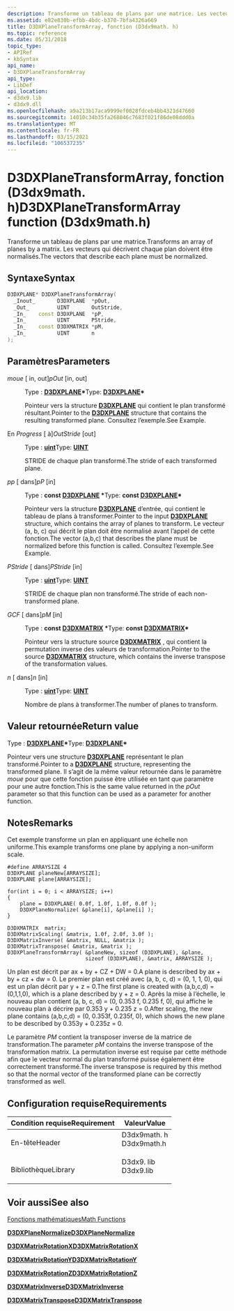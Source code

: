```yaml
---
description: Transforme un tableau de plans par une matrice. Les vecteurs qui décrivent chaque plan doivent être normalisés.
ms.assetid: e82e830b-efbb-4bdc-b370-7bfa4326a669
title: D3DXPlaneTransformArray, fonction (D3dx9math. h)
ms.topic: reference
ms.date: 05/31/2018
topic_type:
- APIRef
- kbSyntax
api_name:
- D3DXPlaneTransformArray
api_type:
- LibDef
api_location:
- d3dx9.lib
- d3dx9.dll
ms.openlocfilehash: a9a213b17aca9999ef0028fdceb4bb4321d47660
ms.sourcegitcommit: 14010c34b35fa268046c7683f021f86de08ddd0a
ms.translationtype: MT
ms.contentlocale: fr-FR
ms.lasthandoff: 03/15/2021
ms.locfileid: "106537235"
---
```

# <a name="d3dxplanetransformarray-function-d3dx9mathh"></a><span data-ttu-id="3dbfa-104">D3DXPlaneTransformArray, fonction (D3dx9math. h)</span><span class="sxs-lookup"><span data-stu-id="3dbfa-104">D3DXPlaneTransformArray function (D3dx9math.h)</span></span>

<span data-ttu-id="3dbfa-105">Transforme un tableau de plans par une matrice.</span><span class="sxs-lookup"><span data-stu-id="3dbfa-105">Transforms an array of planes by a matrix.</span></span> <span data-ttu-id="3dbfa-106">Les vecteurs qui décrivent chaque plan doivent être normalisés.</span><span class="sxs-lookup"><span data-stu-id="3dbfa-106">The vectors that describe each plane must be normalized.</span></span>

## <a name="syntax"></a><span data-ttu-id="3dbfa-107">Syntaxe</span><span class="sxs-lookup"><span data-stu-id="3dbfa-107">Syntax</span></span>


```C++
D3DXPLANE* D3DXPlaneTransformArray(
  _Inout_       D3DXPLANE  *pOut,
  _Out_         UINT       OutStride,
  _In_    const D3DXPLANE  *pP,
  _In_          UINT       PStride,
  _In_    const D3DXMATRIX *pM,
  _In_          UINT       n
);
```



## <a name="parameters"></a><span data-ttu-id="3dbfa-108">Paramètres</span><span class="sxs-lookup"><span data-stu-id="3dbfa-108">Parameters</span></span>

<dl> <dt>

<span data-ttu-id="3dbfa-109">*moue* \[ in, out\]</span><span class="sxs-lookup"><span data-stu-id="3dbfa-109">*pOut* \[in, out\]</span></span>
</dt> <dd>

<span data-ttu-id="3dbfa-110">Type : **[ **D3DXPLANE**](d3dxplane.md)\***</span><span class="sxs-lookup"><span data-stu-id="3dbfa-110">Type: **[**D3DXPLANE**](d3dxplane.md)\***</span></span>

<span data-ttu-id="3dbfa-111">Pointeur vers la structure [**D3DXPLANE**](d3dxplane.md) qui contient le plan transformé résultant.</span><span class="sxs-lookup"><span data-stu-id="3dbfa-111">Pointer to the [**D3DXPLANE**](d3dxplane.md) structure that contains the resulting transformed plane.</span></span> <span data-ttu-id="3dbfa-112">Consultez l’exemple.</span><span class="sxs-lookup"><span data-stu-id="3dbfa-112">See Example.</span></span>

</dd> <dt>

<span data-ttu-id="3dbfa-113">En *Progress* \[ à\]</span><span class="sxs-lookup"><span data-stu-id="3dbfa-113">*OutStride* \[out\]</span></span>
</dt> <dd>

<span data-ttu-id="3dbfa-114">Type : **[ **uint**](../winprog/windows-data-types.md)**</span><span class="sxs-lookup"><span data-stu-id="3dbfa-114">Type: **[**UINT**](../winprog/windows-data-types.md)**</span></span>

<span data-ttu-id="3dbfa-115">STRIDE de chaque plan transformé.</span><span class="sxs-lookup"><span data-stu-id="3dbfa-115">The stride of each transformed plane.</span></span>

</dd> <dt>

<span data-ttu-id="3dbfa-116">*pp* \[ dans\]</span><span class="sxs-lookup"><span data-stu-id="3dbfa-116">*pP* \[in\]</span></span>
</dt> <dd>

<span data-ttu-id="3dbfa-117">Type : **const [**D3DXPLANE**](d3dxplane.md) \***</span><span class="sxs-lookup"><span data-stu-id="3dbfa-117">Type: **const [**D3DXPLANE**](d3dxplane.md)\***</span></span>

<span data-ttu-id="3dbfa-118">Pointeur vers la structure [**D3DXPLANE**](d3dxplane.md) d’entrée, qui contient le tableau de plans à transformer.</span><span class="sxs-lookup"><span data-stu-id="3dbfa-118">Pointer to the input [**D3DXPLANE**](d3dxplane.md) structure, which contains the array of planes to transform.</span></span> <span data-ttu-id="3dbfa-119">Le vecteur (a, b, c) qui décrit le plan doit être normalisé avant l’appel de cette fonction.</span><span class="sxs-lookup"><span data-stu-id="3dbfa-119">The vector (a,b,c) that describes the plane must be normalized before this function is called.</span></span> <span data-ttu-id="3dbfa-120">Consultez l’exemple.</span><span class="sxs-lookup"><span data-stu-id="3dbfa-120">See Example.</span></span>

</dd> <dt>

<span data-ttu-id="3dbfa-121">*PStride* \[ dans\]</span><span class="sxs-lookup"><span data-stu-id="3dbfa-121">*PStride* \[in\]</span></span>
</dt> <dd>

<span data-ttu-id="3dbfa-122">Type : **[ **uint**](../winprog/windows-data-types.md)**</span><span class="sxs-lookup"><span data-stu-id="3dbfa-122">Type: **[**UINT**](../winprog/windows-data-types.md)**</span></span>

<span data-ttu-id="3dbfa-123">STRIDE de chaque plan non transformé.</span><span class="sxs-lookup"><span data-stu-id="3dbfa-123">The stride of each non-transformed plane.</span></span>

</dd> <dt>

<span data-ttu-id="3dbfa-124">*GCF* \[ dans\]</span><span class="sxs-lookup"><span data-stu-id="3dbfa-124">*pM* \[in\]</span></span>
</dt> <dd>

<span data-ttu-id="3dbfa-125">Type : **const [**D3DXMATRIX**](d3dxmatrix.md) \***</span><span class="sxs-lookup"><span data-stu-id="3dbfa-125">Type: **const [**D3DXMATRIX**](d3dxmatrix.md)\***</span></span>

<span data-ttu-id="3dbfa-126">Pointeur vers la structure source [**D3DXMATRIX**](d3dxmatrix.md) , qui contient la permutation inverse des valeurs de transformation.</span><span class="sxs-lookup"><span data-stu-id="3dbfa-126">Pointer to the source [**D3DXMATRIX**](d3dxmatrix.md) structure, which contains the inverse transpose of the transformation values.</span></span>

</dd> <dt>

<span data-ttu-id="3dbfa-127">*n* \[ dans\]</span><span class="sxs-lookup"><span data-stu-id="3dbfa-127">*n* \[in\]</span></span>
</dt> <dd>

<span data-ttu-id="3dbfa-128">Type : **[ **uint**](../winprog/windows-data-types.md)**</span><span class="sxs-lookup"><span data-stu-id="3dbfa-128">Type: **[**UINT**](../winprog/windows-data-types.md)**</span></span>

<span data-ttu-id="3dbfa-129">Nombre de plans à transformer.</span><span class="sxs-lookup"><span data-stu-id="3dbfa-129">The number of planes to transform.</span></span>

</dd> </dl>

## <a name="return-value"></a><span data-ttu-id="3dbfa-130">Valeur retournée</span><span class="sxs-lookup"><span data-stu-id="3dbfa-130">Return value</span></span>

<span data-ttu-id="3dbfa-131">Type : **[ **D3DXPLANE**](d3dxplane.md)\***</span><span class="sxs-lookup"><span data-stu-id="3dbfa-131">Type: **[**D3DXPLANE**](d3dxplane.md)\***</span></span>

<span data-ttu-id="3dbfa-132">Pointeur vers une structure [**D3DXPLANE**](d3dxplane.md) représentant le plan transformé.</span><span class="sxs-lookup"><span data-stu-id="3dbfa-132">Pointer to a [**D3DXPLANE**](d3dxplane.md) structure, representing the transformed plane.</span></span> <span data-ttu-id="3dbfa-133">Il s’agit de la même valeur retournée dans le paramètre *moue* pour que cette fonction puisse être utilisée en tant que paramètre pour une autre fonction.</span><span class="sxs-lookup"><span data-stu-id="3dbfa-133">This is the same value returned in the *pOut* parameter so that this function can be used as a parameter for another function.</span></span>

## <a name="remarks"></a><span data-ttu-id="3dbfa-134">Notes</span><span class="sxs-lookup"><span data-stu-id="3dbfa-134">Remarks</span></span>

<span data-ttu-id="3dbfa-135">Cet exemple transforme un plan en appliquant une échelle non uniforme.</span><span class="sxs-lookup"><span data-stu-id="3dbfa-135">This example transforms one plane by applying a non-uniform scale.</span></span>


```
#define ARRAYSIZE 4
D3DXPLANE planeNew[ARRAYSIZE];
D3DXPLANE plane[ARRAYSIZE];

for(int i = 0; i < ARRAYSIZE; i++)
{
    plane = D3DXPLANE( 0.0f, 1.0f, 1.0f, 0.0f );
    D3DXPlaneNormalize( &plane[i], &plane[i] );
}

D3DXMATRIX  matrix;
D3DXMatrixScaling( &matrix, 1.0f, 2.0f, 3.0f ); 
D3DXMatrixInverse( &matrix, NULL, &matrix );
D3DXMatrixTranspose( &matrix, &matrix );
D3DXPlaneTransformArray( &planeNew, sizeof (D3DXPLANE), &plane, 
                         sizeof (D3DXPLANE), &matrix, ARRAYSIZE );
```



<span data-ttu-id="3dbfa-136">Un plan est décrit par ax + by + CZ + DW = 0.</span><span class="sxs-lookup"><span data-stu-id="3dbfa-136">A plane is described by ax + by + cz + dw = 0.</span></span> <span data-ttu-id="3dbfa-137">Le premier plan est créé avec (a, b, c, d) = (0, 1, 1, 0), qui est un plan décrit par y + z = 0.</span><span class="sxs-lookup"><span data-stu-id="3dbfa-137">The first plane is created with (a,b,c,d) = (0,1,1,0), which is a plane described by y + z = 0.</span></span> <span data-ttu-id="3dbfa-138">Après la mise à l’échelle, le nouveau plan contient (a, b, c, d) = (0, 0.353 f, 0.235 f, 0), qui affiche le nouveau plan à décrire par 0.353 y + 0.235 z = 0.</span><span class="sxs-lookup"><span data-stu-id="3dbfa-138">After scaling, the new plane contains (a,b,c,d) = (0, 0.353f, 0.235f, 0), which shows the new plane to be described by 0.353y + 0.235z = 0.</span></span>

<span data-ttu-id="3dbfa-139">Le paramètre *PM* contient la transposer inverse de la matrice de transformation.</span><span class="sxs-lookup"><span data-stu-id="3dbfa-139">The parameter *pM* contains the inverse transpose of the transformation matrix.</span></span> <span data-ttu-id="3dbfa-140">La permutation inverse est requise par cette méthode afin que le vecteur normal du plan transformé puisse également être correctement transformé.</span><span class="sxs-lookup"><span data-stu-id="3dbfa-140">The inverse transpose is required by this method so that the normal vector of the transformed plane can be correctly transformed as well.</span></span>

## <a name="requirements"></a><span data-ttu-id="3dbfa-141">Configuration requise</span><span class="sxs-lookup"><span data-stu-id="3dbfa-141">Requirements</span></span>



| <span data-ttu-id="3dbfa-142">Condition requise</span><span class="sxs-lookup"><span data-stu-id="3dbfa-142">Requirement</span></span> | <span data-ttu-id="3dbfa-143">Valeur</span><span class="sxs-lookup"><span data-stu-id="3dbfa-143">Value</span></span> |
|--------------------|----------------------------------------------------------------------------------------|
| <span data-ttu-id="3dbfa-144">En-tête</span><span class="sxs-lookup"><span data-stu-id="3dbfa-144">Header</span></span><br/>  | <dl> <span data-ttu-id="3dbfa-145"><dt>D3dx9math. h</dt></span><span class="sxs-lookup"><span data-stu-id="3dbfa-145"><dt>D3dx9math.h</dt></span></span> </dl> |
| <span data-ttu-id="3dbfa-146">Bibliothèque</span><span class="sxs-lookup"><span data-stu-id="3dbfa-146">Library</span></span><br/> | <dl> <span data-ttu-id="3dbfa-147"><dt>D3dx9. lib</dt></span><span class="sxs-lookup"><span data-stu-id="3dbfa-147"><dt>D3dx9.lib</dt></span></span> </dl>   |



## <a name="see-also"></a><span data-ttu-id="3dbfa-148">Voir aussi</span><span class="sxs-lookup"><span data-stu-id="3dbfa-148">See also</span></span>

<dl> <dt>

[<span data-ttu-id="3dbfa-149">Fonctions mathématiques</span><span class="sxs-lookup"><span data-stu-id="3dbfa-149">Math Functions</span></span>](dx9-graphics-reference-d3dx-functions-math.md)
</dt> <dt>

[<span data-ttu-id="3dbfa-150">**D3DXPlaneNormalize**</span><span class="sxs-lookup"><span data-stu-id="3dbfa-150">**D3DXPlaneNormalize**</span></span>](d3dxplanenormalize.md)
</dt> <dt>

[<span data-ttu-id="3dbfa-151">**D3DXMatrixRotationX**</span><span class="sxs-lookup"><span data-stu-id="3dbfa-151">**D3DXMatrixRotationX**</span></span>](d3dxmatrixrotationx.md)
</dt> <dt>

[<span data-ttu-id="3dbfa-152">**D3DXMatrixRotationY**</span><span class="sxs-lookup"><span data-stu-id="3dbfa-152">**D3DXMatrixRotationY**</span></span>](d3dxmatrixrotationy.md)
</dt> <dt>

[<span data-ttu-id="3dbfa-153">**D3DXMatrixRotationZ**</span><span class="sxs-lookup"><span data-stu-id="3dbfa-153">**D3DXMatrixRotationZ**</span></span>](d3dxmatrixrotationz.md)
</dt> <dt>

[<span data-ttu-id="3dbfa-154">**D3DXMatrixInverse**</span><span class="sxs-lookup"><span data-stu-id="3dbfa-154">**D3DXMatrixInverse**</span></span>](d3dxmatrixinverse.md)
</dt> <dt>

[<span data-ttu-id="3dbfa-155">**D3DXMatrixTranspose**</span><span class="sxs-lookup"><span data-stu-id="3dbfa-155">**D3DXMatrixTranspose**</span></span>](d3dxmatrixtranspose.md)
</dt> </dl>

 

 
